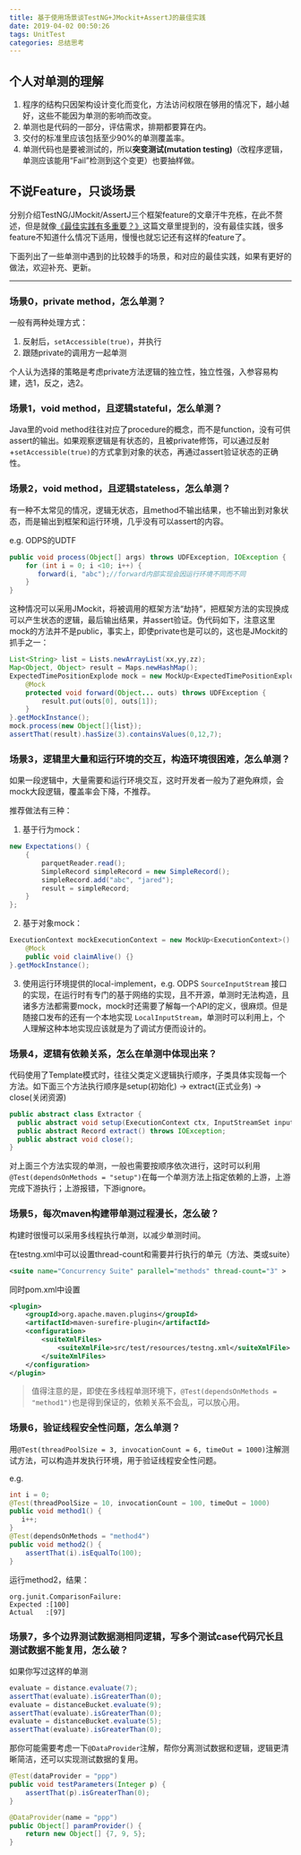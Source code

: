 ```yaml
---
title: 基于使用场景谈TestNG+JMockit+AssertJ的最佳实践
date: 2019-04-02 00:50:26
tags: UnitTest
categories: 总结思考 
---
```


## 个人对单测的理解
1. 程序的结构只因架构设计变化而变化，方法访问权限在够用的情况下，越小越好，这些不能因为单测的影响而改变。
2. 单测也是代码的一部分，评估需求，排期都要算在内。
3. 交付的标准里应该包括至少90%的单测覆盖率。
3. 单测代码也是要被测试的，所以**突变测试(mutation testing)**（改程序逻辑，单测应该能用“Fail”检测到这个变更）也要抽样做。
<!--more-->
## 不说Feature，只谈场景
分别介绍TestNG/JMockit/AssertJ三个框架feature的文章汗牛充栋，在此不赘述，但是就像[《最佳实践有多重要？》](https://www.atatech.org/articles/96929)这篇文章里提到的，没有最佳实践，很多feature不知道什么情况下适用，慢慢也就忘记还有这样的feature了。


下面列出了一些单测中遇到的比较棘手的场景，和对应的最佳实践，如果有更好的做法，欢迎补充、更新。

---
### 场景0，private method，怎么单测？
一般有两种处理方式：

1. 反射后，`setAccessible(true)`，并执行
2. 跟随private的调用方一起单测

个人认为选择的策略是考虑private方法逻辑的独立性，独立性强，入参容易构建，选1，反之，选2。

### 场景1，void method，且逻辑stateful，怎么单测？
Java里的void method往往对应了procedure的概念，而不是function，没有可供assert的输出。如果观察逻辑是有状态的，且被private修饰，可以通过反射+`setAccessible(true)`的方式拿到对象的状态，再通过assert验证状态的正确性。

### 场景2，void method，且逻辑stateless，怎么单测？
有一种不太常见的情况，逻辑无状态，且method不输出结果，也不输出到对象状态，而是输出到框架和运行环境，几乎没有可以assert的内容。

e.g. ODPS的UDTF

```java
public void process(Object[] args) throws UDFException, IOException {
    for (int i = 0; i <10; i++) {
       forward(i, "abc");//forward内部实现会因运行环境不同而不同
    }
}
```

这种情况可以采用JMockit，将被调用的框架方法“劫持”，把框架方法的实现换成可以产生状态的逻辑，最后输出结果，并assert验证。伪代码如下，注意这里mock的方法并不是public，事实上，即使private也是可以的，这也是JMockit的抓手之一：
```java
List<String> list = Lists.newArrayList(xx,yy,zz);
Map<Object, Object> result = Maps.newHashMap();
ExpectedTimePositionExplode mock = new MockUp<ExpectedTimePositionExplode>(){
    @Mock
    protected void forward(Object... outs) throws UDFException {
        result.put(outs[0], outs[1]);
    }
}.getMockInstance();
mock.process(new Object[]{list});
assertThat(result).hasSize(3).containsValues(0,12,7);
```

### 场景3，逻辑里大量和运行环境的交互，构造环境很困难，怎么单测？
如果一段逻辑中，大量需要和运行环境交互，这时开发者一般为了避免麻烦，会mock大段逻辑，覆盖率会下降，不推荐。

推荐做法有三种：<br>


1. 基于行为mock：
```java
new Expectations() {
    {
        parquetReader.read();
        SimpleRecord simpleRecord = new SimpleRecord();
        simpleRecord.add("abc", "jared");
        result = simpleRecord;
    }
};
```

2. 基于对象mock：
```java
ExecutionContext mockExecutionContext = new MockUp<ExecutionContext>() {
    @Mock
    public void claimAlive() {}
}.getMockInstance();
```
3. 使用运行环境提供的local-implement，e.g. ODPS `SourceInputStream` 接口的实现，在运行时有专门的基于网络的实现，且不开源，单测时无法构造，且诸多方法都需要mock，mock时还需要了解每一个API的定义，很麻烦。但是随接口发布的还有一个本地实现 `LocalInputStream`，单测时可以利用上，个人理解这种本地实现应该就是为了调试方便而设计的。

### 场景4，逻辑有依赖关系，怎么在单测中体现出来？
代码使用了Template模式时，往往父类定义逻辑执行顺序，子类具体实现每一个方法。如下面三个方法执行顺序是setup(初始化) -> extract(正式业务) -> close(关闭资源)
```java
public abstract class Extractor {
  public abstract void setup(ExecutionContext ctx, InputStreamSet inputs, DataAttributes attributes);
  public abstract Record extract() throws IOException;
  public abstract void close();
}
```
对上面三个方法实现的单测，一般也需要按顺序依次进行，这时可以利用`@Test(dependsOnMethods = "setup")`在每一个单测方法上指定依赖的上游，上游完成下游执行；上游报错，下游ignore。

### 场景5，每次maven构建带单测过程漫长，怎么破？
构建时很慢可以采用多线程执行单测，以减少单测时间。

在testng.xml中可以设置thread-count和需要并行执行的单元（方法、类或suite）
```xml 
<suite name="Concurrency Suite" parallel="methods" thread-count="3" >
```

同时pom.xml中设置

```xml
<plugin>
    <groupId>org.apache.maven.plugins</groupId>
    <artifactId>maven-surefire-plugin</artifactId>
    <configuration>
        <suiteXmlFiles>
            <suiteXmlFile>src/test/resources/testng.xml</suiteXmlFile>
        </suiteXmlFiles>                   
    </configuration>
</plugin>
```

> 值得注意的是，即使在多线程单测环境下，`@Test(dependsOnMethods = "method1")`也是得到保证的，依赖关系不会乱，可以放心用。


### 场景6，验证线程安全性问题，怎么单测？
用`@Test(threadPoolSize = 3, invocationCount = 6, timeOut = 1000)`注解测试方法，可以构造并发执行环境，用于验证线程安全性问题。

e.g.
```java
int i = 0;
@Test(threadPoolSize = 10, invocationCount = 100, timeOut = 1000)
public void method1() {
   i++;
}
@Test(dependsOnMethods = "method4")
public void method2() {
    assertThat(i).isEqualTo(100);
}
```
运行method2，结果：
```
org.junit.ComparisonFailure: 
Expected :[100]
Actual   :[97]
```

### 场景7，多个边界测试数据测相同逻辑，写多个测试case代码冗长且测试数据不能复用，怎么破？
如果你写过这样的单测
```java
evaluate = distance.evaluate(7);
assertThat(evaluate).isGreaterThan(0);
evaluate = distanceBucket.evaluate(9);
assertThat(evaluate).isGreaterThan(0);
evaluate = distanceBucket.evaluate(5);
assertThat(evaluate).isGreaterThan(0);
```
那你可能需要考虑一下`@DataProvider`注解，帮你分离测试数据和逻辑，逻辑更清晰简洁，还可以实现测试数据的复用。
```java
@Test(dataProvider = "ppp")
public void testParameters(Integer p) {
    assertThat(p).isGreaterThan(0);
}

@DataProvider(name = "ppp")
public Object[] paramProvider() {
    return new Object[] {7, 9, 5};
}
```
